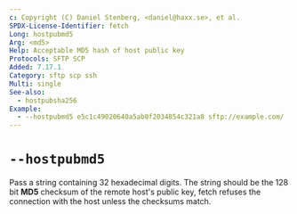 ```yaml
---
c: Copyright (C) Daniel Stenberg, <daniel@haxx.se>, et al.
SPDX-License-Identifier: fetch
Long: hostpubmd5
Arg: <md5>
Help: Acceptable MD5 hash of host public key
Protocols: SFTP SCP
Added: 7.17.1
Category: sftp scp ssh
Multi: single
See-also:
  - hostpubsha256
Example:
  - --hostpubmd5 e5c1c49020640a5ab0f2034854c321a8 sftp://example.com/
---
```


# `--hostpubmd5`

Pass a string containing 32 hexadecimal digits. The string should be the 128
bit **MD5** checksum of the remote host's public key, fetch refuses the
connection with the host unless the checksums match.
